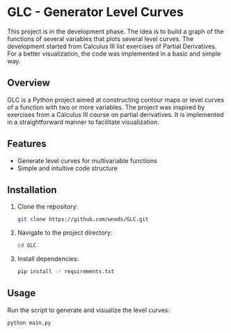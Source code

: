 

# GLC - Generator Level Curves
This project is in the development phase. The idea is to build a graph of the functions of several variables that plots several level curves. The development started from Calculus III list exercises of Partial Derivatives. For a better visualization, the code was implemented in a basic and simple way.
## Overview

GLC is a Python project aimed at constructing contour maps or level curves of a function with two or more variables. The project was inspired by exercises from a Calculus III course on partial derivatives. It is implemented in a straightforward manner to facilitate visualization.

## Features

- Generate level curves for multivariable functions
- Simple and intuitive code structure

## Installation

1. Clone the repository:
    ```bash
    git clone https://github.com/wnods/GLC.git
    ```
2. Navigate to the project directory:
    ```bash
    cd GLC
    ```
3. Install dependencies:
    ```bash
    pip install -r requirements.txt
    ```

## Usage

Run the script to generate and visualize the level curves:
```bash
python main.py
